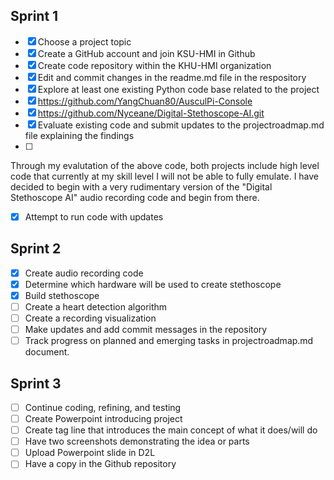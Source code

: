 ## Sprint 1
- [x] Choose a project topic
- [x] Create a GitHub account and join KSU-HMI in Github
- [x] Create code repository within the KHU-HMI organization
- [x] Edit and commit changes in the readme.md file in the respository
- [x] Explore at least one existing Python code base related to the project
- [x] https://github.com/YangChuan80/AusculPi-Console
- [x] https://github.com/Nyceane/Digital-Stethoscope-AI.git
- [x] Evaluate existing code and submit updates to the projectroadmap.md file explaining the findings
- [ ] 
 Through my evalutation of the above code, both projects include high level code that currently at my skill level I will not be able to fully emulate. I have decided to begin with a very rudimentary version of the "Digital Stethoscope AI" audio recording code and begin from there. 
- [x] Attempt to run code with updates
## Sprint 2
- [x] Create audio recording code 
- [x] Determine which hardware will be used to create stethoscope
- [x] Build stethoscope
- [ ] Create a heart detection algorithm
- [ ] Create a recording visualization
- [ ] Make updates and add commit messages in the repository
- [ ] Track progress on planned and emerging tasks in projectroadmap.md document.
## Sprint 3
- [ ] Continue coding, refining, and testing
- [ ] Create Powerpoint introducing project
- [ ] Create tag line that introduces the main concept of what it does/will do
- [ ] Have two screenshots demonstrating the idea or parts
- [ ] Upload Powerpoint slide in D2L
- [ ] Have a copy in the Github repository
